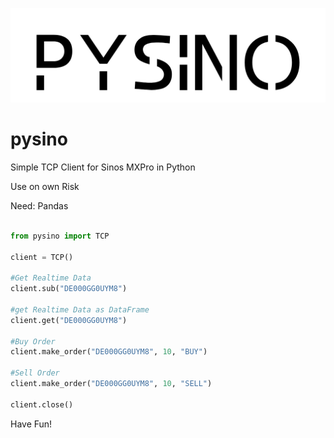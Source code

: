 ![Logo](2.png)

# pysino
Simple TCP Client for Sinos MXPro in Python

Use on own Risk

Need: Pandas

```py

from pysino import TCP

client = TCP()

#Get Realtime Data
client.sub("DE000GG0UYM8")

#get Realtime Data as DataFrame
client.get("DE000GG0UYM8")

#Buy Order
client.make_order("DE000GG0UYM8", 10, "BUY")

#Sell Order
client.make_order("DE000GG0UYM8", 10, "SELL")

client.close()

```

Have Fun!
